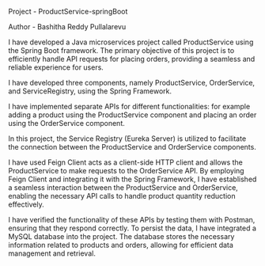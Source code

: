 Project - ProductService-springBoot

Author - Bashitha Reddy Pullalarevu 

I have developed a Java microservices project called ProductService using the Spring Boot framework. The primary objective of this project is to efficiently handle API requests for placing orders, providing a seamless and reliable experience for users.

I have developed three components, namely ProductService, OrderService, and ServiceRegistry, using the Spring Framework.

I have implemented separate APIs for different functionalities: for example adding a product using the ProductService component and placing an order using the OrderService component. 

In this project, the Service Registry (Eureka Server) is utilized to facilitate the connection between the ProductService and OrderService components. 

I have used Feign Client acts as a client-side HTTP client and allows the ProductService to make requests to the OrderService API. By employing Feign Client and integrating it with the Spring Framework, I have established a seamless interaction between the ProductService and OrderService, enabling the necessary API calls to handle product quantity reduction effectively.

I have verified the functionality of these APIs by testing them with Postman, ensuring that they respond correctly. To persist the data, I have integrated a MySQL database into the project. The database stores the necessary information related to products and orders, allowing for efficient data management and retrieval.
